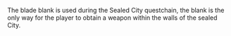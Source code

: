 The blade blank is used during the Sealed City questchain, the blank is the only way for the player to obtain a weapon within the walls of the sealed City.